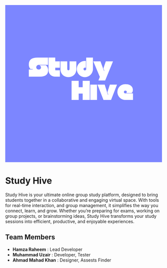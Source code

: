 ![Logo](./src/assets/logo.png)

# Study Hive

Study Hive is your ultimate online group study platform, designed to bring students together in a collaborative and engaging virtual space. With tools for real-time interaction, and group management, it simplifies the way you connect, learn, and grow. Whether you’re preparing for exams, working on group projects, or brainstorming ideas, Study Hive transforms your study sessions into efficient, productive, and enjoyable experiences.

## Team Members
- **Hamza Raheem** : Lead Developer
- **Muhammad Uzair** : Developer, Tester
- **Ahmad Mahad Khan** : Designer, Assests Finder
